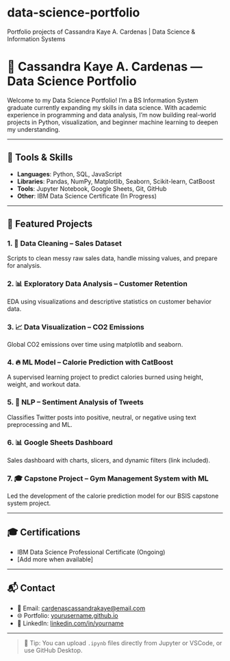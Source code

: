 # data-science-portfolio
Portfolio projects of Cassandra Kaye A. Cardenas | Data Science &amp; Information Systems

# 💼 Cassandra Kaye A. Cardenas — Data Science Portfolio

Welcome to my Data Science Portfolio! I’m a BS Information System graduate currently expanding my skills in data science. With academic experience in programming and data analysis, I’m now building real-world projects in Python, visualization, and beginner machine learning to deepen my understanding.

---

## 🔧 Tools & Skills

- **Languages**: Python, SQL, JavaScript
- **Libraries**: Pandas, NumPy, Matplotlib, Seaborn, Scikit-learn, CatBoost
- **Tools**: Jupyter Notebook, Google Sheets, Git, GitHub
- **Other**: IBM Data Science Certificate (In Progress)

---

## 📂 Featured Projects

### 1. 🧹 Data Cleaning – Sales Dataset
Scripts to clean messy raw sales data, handle missing values, and prepare for analysis.

### 2. 📊 Exploratory Data Analysis – Customer Retention
EDA using visualizations and descriptive statistics on customer behavior data.

### 3. 📈 Data Visualization – CO2 Emissions
Global CO2 emissions over time using matplotlib and seaborn.

### 4. 🔥 ML Model – Calorie Prediction with CatBoost
A supervised learning project to predict calories burned using height, weight, and workout data.

### 5. 📝 NLP – Sentiment Analysis of Tweets
Classifies Twitter posts into positive, neutral, or negative using text preprocessing and ML.

### 6. 📊 Google Sheets Dashboard
Sales dashboard with charts, slicers, and dynamic filters (link included).

### 7. 🎓 Capstone Project – Gym Management System with ML
Led the development of the calorie prediction model for our BSIS capstone system project.

---

## 🎓 Certifications

- IBM Data Science Professional Certificate (Ongoing)
- [Add more when available]

---

## 📬 Contact

- 📧 Email: cardenascassandrakaye@email.com 
- 🌐 Portfolio: [yourusername.github.io](https://yourusername.github.io)
- 💼 LinkedIn: [linkedin.com/in/yourname](https://linkedin.com/in/yourname)

---

> 📌 Tip: You can upload `.ipynb` files directly from Jupyter or VSCode, or use GitHub Desktop.

